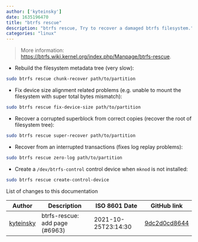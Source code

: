 ```yaml
---
author: ['kyteinsky']
date: 1635196470
title: "btrfs rescue"
description: "btrfs rescue, Try to recover a damaged btrfs filesystem."
categories: "linux"
---
```

> More information: <https://btrfs.wiki.kernel.org/index.php/Manpage/btrfs-rescue>.

- Rebuild the filesystem metadata tree (very slow):

```bash
sudo btrfs rescue chunk-recover path/to/partition
```

- Fix device size alignment related problems (e.g. unable to mount the filesystem with super total bytes mismatch):

```bash
sudo btrfs rescue fix-device-size path/to/partition
```

- Recover a corrupted superblock from correct copies (recover the root of filesystem tree):

```bash
sudo btrfs rescue super-recover path/to/partition
```

- Recover from an interrupted transactions (fixes log replay problems):

```bash
sudo btrfs rescue zero-log path/to/partition
```

- Create a `/dev/btrfs-control` control device when `mknod` is not installed:

```bash
sudo btrfs rescue create-control-device
```
List of changes to this documentation


Author | Description | ISO 8601 Date | GitHub link
------|-----|-----|-----
[kyteinsky](mailto:kyteinsky@gmail.com) | btrfs-rescue: add page (#6963) | 2021-10-25T23:14:30 | [9dc2d0cd8644](https://github.com/tldr-pages/tldr/commit/9dc2d0cd86445e8786e802f569178f4bd4341a8b)

